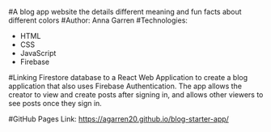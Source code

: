 #A blog app website the details different meaning and fun facts about different colors
#Author: Anna Garren
#Technologies:

- HTML
- CSS
- JavaScript
- Firebase

#Linking Firestore database to a React Web Application to create a blog application that also uses Firebase Authentication. The app allows the creator to view and create posts after signing in, and allows other viewers to see posts once they sign in.

#GitHub Pages Link: https://agarren20.github.io/blog-starter-app/
